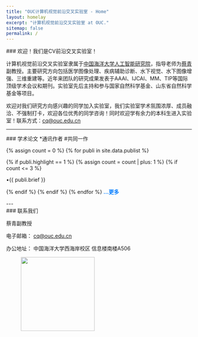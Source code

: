 ```yaml
---
title: "OUC计算机视觉前沿交叉实验室 - Home"
layout: homelay
excerpt: "计算机视觉前沿交叉实验室 at OUC."
sitemap: false
permalink: /
---
```

<div class="row" style="max-width: 800px; margin: auto;">
### 欢迎！我们是CV前沿交叉实验室！


计算机视觉前沿交叉实验室隶属于<a href="https://www.ai-ouc.cn/" class="off" target="_blank">中国海洋大学人工智能研究院</a>，指导老师为<a href="https://tocaiqing.github.io" class="off" target="_blank">蔡青</a>副教授。主要研究方向包括医学图像处理、疾病辅助诊断、水下视觉、水下图像增强、三维重建等。近年来团队的研究成果发表于AAAI、IJCAI、MM、TIP等国际顶级学术会议和期刊。实验室先后主持和参与国家自然科学基金、山东省自然科学基金等项目。

欢迎对我们研究方向感兴趣的同学加入实验室，我们实验室学术氛围浓厚、成员融洽、不强制打卡，欢迎各位优秀的同学咨询！同时欢迎学有余力的本科生进入实验室！联系方式：cq@ouc.edu.cn 

</div>





---
<div class="row" style="max-width: 800px; margin: auto;">
### 学术论文
*通讯作者 #共同一作


{% assign count = 0 %}
{% for publi in site.data.publist %}


{% if publi.highlight == 1 %}
{% assign count = count | plus: 1 %}
    {% if count <= 3 %}

<div class="row" style="max-width: 800px; margin: auto;">
<div class="col-sm-12 clearfix">
 <div class="row">
  <p><a class="pub1" style="font-size: 14px; text-decoration: none;">&#8226;{{ publi.brief }}</a></p>
  
 </div>
</div>



</div>

{% endif %}
{% endif %}
{% endfor %}
<a href="{{ site.url }}{{ site.baseurl }}/publications" style="text-decoration: none; color: #007bff; font-weight: bold;">...更多</a>
</div>
---

<!-- 
### 成员
---

#### 导师
{% assign number_printed = 0 %}
{% for member in site.data.team_members %}

{% assign even_odd = number_printed | modulo: 2 %}
{% if member.group == 0 %}

{% if even_odd == 0 %}
<div class="row">
{% endif %}

<div class="col-sm-6 clearfix">
  <img src="{{ site.url }}{{ site.baseurl }}/images/teampic/{{ member.photo }}" class="img-responsive" width="25%" style="float: left" />
  <h4><a href="https://tocaiqing.github.io" class="off" target="_blank">{{ member.name }}</a></h4>
  <i>{{ member.info }}</i>
</div>

{% assign number_printed = number_printed | plus: 1 %}

{% if even_odd == 1 %}
</div>
{% endif %}

{% endif %}
{% endfor %}

{% assign even_odd = number_printed | modulo: 2 %}
{% if even_odd == 1 %}
</div>
{% endif %}

---

#### 24级研究生
{% assign number_printed = 0 %}
{% for member in site.data.team_members %}

{% assign even_odd = number_printed | modulo: 2 %}
{% if member.group == 2 %}

{% if even_odd == 0 %}
<div class="row">
{% endif %}

<div class="col-sm-6 clearfix">
  <img src="{{ site.url }}{{ site.baseurl }}/images/teampic/{{ member.photo }}" class="img-responsive" width="25%" style="float: left" />
  <h4>{{ member.name }}</h4>
  <i>{{ member.info }}</i>
</div>

{% assign number_printed = number_printed | plus: 1 %}

{% if even_odd == 1 %}
</div>
{% endif %}

{% endif %}
{% endfor %}

{% assign even_odd = number_printed | modulo: 2 %}
{% if even_odd == 1 %}
</div>
{% endif %}


#### 23级研究生
{% assign number_printed = 0 %}
{% for member in site.data.team_members %}

{% assign even_odd = number_printed | modulo: 2 %}
{% if member.group == 1 %}

{% if even_odd == 0 %}
<div class="row">
{% endif %}

<div class="col-sm-6 clearfix">
  <img src="{{ site.url }}{{ site.baseurl }}/images/teampic/{{ member.photo }}" class="img-responsive" width="25%" style="float: left" />
  <h4><a href="{{ member.url }}" class="off">{{ member.name }}</a></h4>
  <i>{{ member.info }}</i>
</div>

{% assign number_printed = number_printed | plus: 1 %}

{% if even_odd == 1 %}
</div>
{% endif %}

{% endif %}
{% endfor %}

{% assign even_odd = number_printed | modulo: 2 %}
{% if even_odd == 1 %}
</div>
{% endif %}
-->
<!-- 
### 合作
We work with closely with numerous collaborators, including the [State Lab](https://www.mstatelab.com/) and [Bender Lab](https://benderlab.ucsf.edu/lab-members) at UCSF, the [Devlin Lab](https://www.psychiatry.pitt.edu/about-us/our-people/faculty/bernie-j-devlin-phd) at UPMC, the [Roeder Lab](http://www.stat.cmu.edu/~roeder/) at Carnegie Mellon, the [Sestan Lab](http://medicine.yale.edu/lab/sestan/index.aspx), and the [Talkowski lab](http://talkowski.mgh.harvard.edu/) at Harvard.

### 加入我们
If you are interested in joining please go to the [recruitment](recruitment) page. -->
<div class="row" style="max-width: 800px; margin: auto;">
### 联系我们

蔡青副教授

电子邮箱： cq@ouc.edu.cn

办公地址： 中国海洋大学西海岸校区 信息楼南楼A506


<figure class="third">
<img src="{{ site.url }}{{ site.baseurl }}/images/logopic/xiaohui.png" style="width: 200px">	








